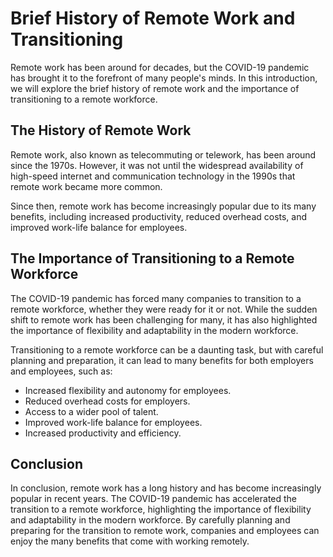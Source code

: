 Brief History of Remote Work and Transitioning
============================================================

Remote work has been around for decades, but the COVID-19 pandemic has brought it to the forefront of many people's minds. In this introduction, we will explore the brief history of remote work and the importance of transitioning to a remote workforce.

The History of Remote Work
--------------------------

Remote work, also known as telecommuting or telework, has been around since the 1970s. However, it was not until the widespread availability of high-speed internet and communication technology in the 1990s that remote work became more common.

Since then, remote work has become increasingly popular due to its many benefits, including increased productivity, reduced overhead costs, and improved work-life balance for employees.

The Importance of Transitioning to a Remote Workforce
-----------------------------------------------------

The COVID-19 pandemic has forced many companies to transition to a remote workforce, whether they were ready for it or not. While the sudden shift to remote work has been challenging for many, it has also highlighted the importance of flexibility and adaptability in the modern workforce.

Transitioning to a remote workforce can be a daunting task, but with careful planning and preparation, it can lead to many benefits for both employers and employees, such as:

* Increased flexibility and autonomy for employees.
* Reduced overhead costs for employers.
* Access to a wider pool of talent.
* Improved work-life balance for employees.
* Increased productivity and efficiency.

Conclusion
----------

In conclusion, remote work has a long history and has become increasingly popular in recent years. The COVID-19 pandemic has accelerated the transition to a remote workforce, highlighting the importance of flexibility and adaptability in the modern workforce. By carefully planning and preparing for the transition to remote work, companies and employees can enjoy the many benefits that come with working remotely.

